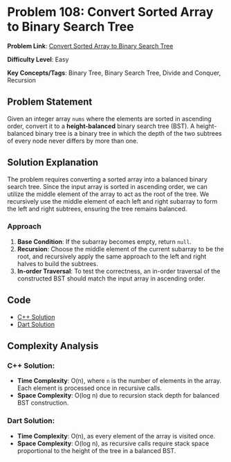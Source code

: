 # Problem 108: Convert Sorted Array to Binary Search Tree

**Problem Link**: [Convert Sorted Array to Binary Search Tree](https://leetcode.com/problems/convert-sorted-array-to-binary-search-tree/)

**Difficulty Level**: Easy

**Key Concepts/Tags**: Binary Tree, Binary Search Tree, Divide and Conquer, Recursion

## Problem Statement

Given an integer array `nums` where the elements are sorted in ascending order, convert it to a **height-balanced** binary search tree (BST). A height-balanced binary tree is a binary tree in which the depth of the two subtrees of every node never differs by more than one.

## Solution Explanation

The problem requires converting a sorted array into a balanced binary search tree. Since the input array is sorted in ascending order, we can utilize the middle element of the array to act as the root of the tree. We recursively use the middle element of each left and right subarray to form the left and right subtrees, ensuring the tree remains balanced.

### Approach

1. **Base Condition**: If the subarray becomes empty, return `null`.
2. **Recursion**: Choose the middle element of the current subarray to be the root, and recursively apply the same approach to the left and right halves to build the subtrees.
3. **In-order Traversal**: To test the correctness, an in-order traversal of the constructed BST should match the input array in ascending order.

## Code
- [C++ Solution](./solution_1.cpp)
- [Dart Solution](./solution_2.dart)


## Complexity Analysis

### **C++ Solution:**
- **Time Complexity**: O(n), where `n` is the number of elements in the array. Each element is processed once in recursive calls.
- **Space Complexity**: O(log n) due to recursion stack depth for balanced BST construction.

### **Dart Solution:**
- **Time Complexity**: O(n), as every element of the array is visited once.
- **Space Complexity**: O(log n), as recursive calls require stack space proportional to the height of the tree in a balanced BST.